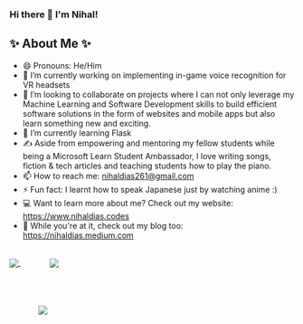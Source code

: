 ### Hi there 👋 I'm Nihal!


## ✨ About Me ✨

- 😄 Pronouns: He/Him
- 🔭 I’m currently working on implementing in-game voice recognition for VR headsets
- 👯 I’m looking to collaborate on projects where I can not only leverage my Machine Learning and Software Development skills to build efficient software solutions in the form of websites and mobile apps but also learn something new and exciting.
- 🌱 I’m currently learning Flask
- ✍️ Aside from empowering and mentoring my fellow students while being a Microsoft Learn Student Ambassador, I love writing songs, fiction & tech articles and teaching students how to play the piano.
- 📫 How to reach me: nihaldias261@gmail.com
- ⚡ Fun fact: I learnt how to speak Japanese just by watching anime :)
- 💻 Want to learn more about me? Check out my website: https://www.nihaldias.codes
- 📕 While you're at it, check out my blog too: https://nihaldias.medium.com

<br>

<a href="https://github-readme-stats.vercel.app/api?username=nrd26&show_icons=true&theme=algolia">
  <img align="center" src="https://github-readme-stats.vercel.app/api?username=nrd26&show_icons=true&theme=algolia" />
</a>
&nbsp;&nbsp;&nbsp;&nbsp;&nbsp;&nbsp;&nbsp;&nbsp;&nbsp;&nbsp;&nbsp;&nbsp;
<a href="https://github-readme-stats.vercel.app/api/top-langs/?username=nrd26&layout=compact&theme=algolia&hide=c#,hlsl,shaderlab">
  <img align="center" src="https://github-readme-stats.vercel.app/api/top-langs/?username=nrd26&layout=compact&theme=algolia&hide=c#,hlsl,shaderlab" />
</a>

<br><br><br>
&nbsp;&nbsp;&nbsp;&nbsp;&nbsp;&nbsp;&nbsp;&nbsp;&nbsp;&nbsp;&nbsp;&nbsp;
<a href="https://github-profile-trophy.vercel.app/?username=nrd26&theme=juicyfresh&no-bg=true">
  <img align="center" src="https://github-profile-trophy.vercel.app/?username=nrd26&theme=juicyfresh&no-bg=true" />
</a>     
